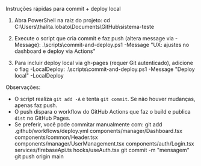 Instruções rápidas para commit + deploy local

1) Abra PowerShell na raiz do projeto:
   cd C:\Users\thalita.lobato\Documents\GitHub\sistema-teste

2) Execute o script que cria commit e faz push (altera message via -Message):
   .\scripts\commit-and-deploy.ps1 -Message "UX: ajustes no dashboard e deploy via Actions"

3) Para incluir deploy local via gh-pages (requer Git autenticado), adicione o flag -LocalDeploy:
   .\scripts\commit-and-deploy.ps1 -Message "Deploy local" -LocalDeploy

Observações:
- O script realiza `git add -A` e tenta `git commit`. Se não houver mudanças, apenas faz push.
- O push dispara o workflow do GitHub Actions que faz o build e publica `dist` no GitHub Pages.
- Se preferir, você pode commitar manualmente com:
  git add .github/workflows/deploy.yml components/manager/Dashboard.tsx components/common/Header.tsx components/manager/UserManagement.tsx components/auth/Login.tsx services/firebaseApi.ts hooks/useAuth.tsx
  git commit -m "mensagem"
  git push origin main

